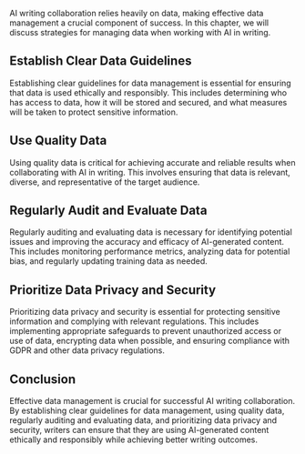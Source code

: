 
AI writing collaboration relies heavily on data, making effective data management a crucial component of success. In this chapter, we will discuss strategies for managing data when working with AI in writing.

Establish Clear Data Guidelines
-------------------------------

Establishing clear guidelines for data management is essential for ensuring that data is used ethically and responsibly. This includes determining who has access to data, how it will be stored and secured, and what measures will be taken to protect sensitive information.

Use Quality Data
----------------

Using quality data is critical for achieving accurate and reliable results when collaborating with AI in writing. This involves ensuring that data is relevant, diverse, and representative of the target audience.

Regularly Audit and Evaluate Data
---------------------------------

Regularly auditing and evaluating data is necessary for identifying potential issues and improving the accuracy and efficacy of AI-generated content. This includes monitoring performance metrics, analyzing data for potential bias, and regularly updating training data as needed.

Prioritize Data Privacy and Security
------------------------------------

Prioritizing data privacy and security is essential for protecting sensitive information and complying with relevant regulations. This includes implementing appropriate safeguards to prevent unauthorized access or use of data, encrypting data when possible, and ensuring compliance with GDPR and other data privacy regulations.

Conclusion
----------

Effective data management is crucial for successful AI writing collaboration. By establishing clear guidelines for data management, using quality data, regularly auditing and evaluating data, and prioritizing data privacy and security, writers can ensure that they are using AI-generated content ethically and responsibly while achieving better writing outcomes.

